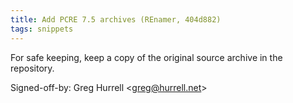 ```yaml
---
title: Add PCRE 7.5 archives (REnamer, 404d882)
tags: snippets
---
```


For safe keeping, keep a copy of the original source archive in the repository.

Signed-off-by: Greg Hurrell &lt;greg@hurrell.net&gt;

